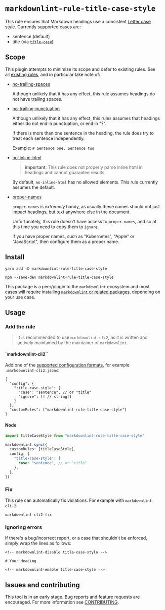# `markdownlint-rule-title-case-style`

This rule ensures that Markdown headings use a consistent [Letter case] style.
Currently supported cases are:

- sentence (default)
- title (via [`title-case`](https://www.npmjs.com/package/title-case))

## Scope

This plugin attempts to minimize its scope and defer to existing rules. See all
[existing rules], and in particular take note of:

- [no-trailing-spaces]

  Although unlikely that it has any effect, this rule assumes headings do not
  have trailing spaces.

- [no-trailing-punctuation]

  Although unlikely that it has any effect, this rules assumes that headings
  either do not end in punctuation, or end in "?".

  If there is more than one sentence in the heading, the rule does try to treat
  each sentence independently.

  Example: `# Sentence one. Sentence two`

- [no-inline-html]

  > **important**: This rule does not properly parse inline html in headings and
  > cannot guarantee results

  By default, `no-inline-html` has no allowed elements. This rule currently
  assumes the default.

- [proper-names]

  `proper-names` is _extremely_ handy, as usually these names should not just
  impact headings, but text anywhere else in the document.

  Unfortunately, this rule doesn't have access to `proper-names`, and so at this
  time you need to copy them to `ignore`.

  If you have proper names, such as "Kubernetes", "Apple" or "JavaScript", then
  configure them as a proper name.

## Install

```shell
yarn add -D markdownlint-rule-title-case-style
```

```shell
npm --save-dev markdownlint-rule-title-case-style
```

This package is a peer/plugin to the `markdownlint` ecosystem and most cases
will require installing [`markdownlint` or related packages], depending on your
use case.

## Usage

### Add the rule

> It is recommended to use `markdownlint-cli2`, as it is written and actively
> maintained by the maintainer of `markdownlint`.

#### `markdownlint-cli2``

Add one of the [supported configuration formats], for example
`.markdownlint-cli2.jsonc`:

```jsonc
{
  "config": {
    "title-case-style": {
      "case": "sentence", // or "title"
      "ignore": [] // string[]
    }
  },
  "customRules": ["markdownlint-rule-title-case-style"]
}
```

#### Node

```ts
import titleCaseStyle from "markdownlint-rule-title-case-style"

markdownlint.sync({
  customRules: [titleCaseStyle],
  config: {
    "title-case-style": {
      case: "sentence", // or "title"
    },
  },
})
```

### Fix

This rule can automatically fix violations. For example with
`markdownlint-cli-2`:

```console
markdownlint-cli2-fix
```

### Ignoring errors

If there's a bug/incorrect report, or a case that shouldn't be enforced, simply
wrap the lines as follows:

```text
<!-- markdownlint-disable title-case-style -->

# Your Heading

<!-- markdownlint-enable title-case-style -->
```

## Issues and contributing

This tool is in an early stage. Bug reports and feature requests are encouraged.
For more information see [CONTRIBUTING].

[Letter case]: https://en.wikipedia.org/wiki/Letter_case
[existing rules]: https://github.com/DavidAnson/markdownlint#rules--aliases
[no-trailing-spaces]:
  https://github.com/DavidAnson/markdownlint/blob/main/doc/md009.md
[no-trailing-punctuation]:
  https://github.com/DavidAnson/markdownlint/blob/main/doc/md026.md
[no-inline-html]:
  https://github.com/DavidAnson/markdownlint/blob/main/doc/md033.md
[proper-names]:
  https://github.com/DavidAnson/markdownlint/blob/main/doc/md044.md
[`markdownlint` or related packages]:
  https://github.com/DavidAnson/markdownlint#related
[supported configuration formats]:
  https://github.com/DavidAnson/markdownlint-cli2#configuration
[CONTRIBUTING]:
  https://github.com/greyscaled/markdownlint-rule-title-case-style/blob/main/.github/CONTRIBUTING.md
